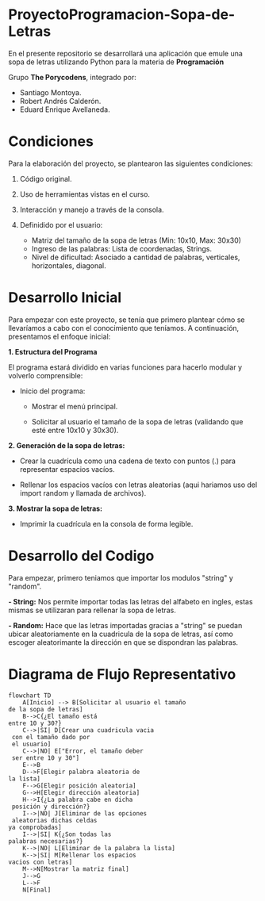 # ProyectoProgramacion-Sopa-de-Letras
En el presente repositorio se desarrollará una aplicación que emule una sopa de letras utilizando Python para la materia de **Programación**

Grupo **The Porycodens**, integrado por:
- Santiago Montoya.
- Robert Andrés Calderón.
- Eduard Enrique Avellaneda.

# **Condiciones**

Para la elaboración del proyecto, se plantearon las siguientes condiciones:

1. Código original.
   
2. Uso de herramientas vistas en el curso.
   
3. Interacción y manejo a través de la consola.
   
4. Definidido por el usuario:
     - Matriz del tamaño de la sopa de letras (Min: 10x10, Max: 30x30)
     - Ingreso de las palabras: Lista de coordenadas, Strings.
     - Nivel de dificultad: Asociado a cantidad de palabras, verticales, horizontales, diagonal.


# **Desarrollo Inicial**

Para empezar con este proyecto, se tenía que primero plantear cómo se llevaríamos a cabo con el conocimiento que teníamos. A continuación, presentamos el enfoque inicial:

**1. Estructura del Programa**

El programa estará dividido en varias funciones para hacerlo modular y volverlo comprensible:

- Inicio del programa:

  - Mostrar el menú principal.

  - Solicitar al usuario el tamaño de la sopa de letras (validando que esté entre 10x10 y 30x30).

**2. Generación de la sopa de letras:**

  - Crear la cuadrícula como una cadena de texto con puntos (.) para representar espacios vacíos.

  - Rellenar los espacios vacíos con letras aleatorias (aqui hariamos uso del import random y llamada de archivos).

**3. Mostrar la sopa de letras:**

- Imprimir la cuadrícula en la consola de forma legible.

# **Desarrollo del Codigo**

Para empezar, primero teniamos que importar los modulos "string" y "random".

**- String:** Nos permite importar todas las letras del alfabeto en ingles, estas mismas se utilizaran para rellenar la sopa de letras.

**- Random:** Hace que las letras importadas gracias a "string" se puedan ubicar aleatoriamente en la cuadricula de la sopa de letras, así como escoger aleatorimante la dirección en que se dispondran las palabras.

# **Diagrama de Flujo Representativo**

```mermaid
flowchart TD
    A[Inicio] --> B[Solicitar al usuario el tamaño
de la sopa de letras]
    B-->C{¿El tamaño está
entre 10 y 30?}
    C-->|SI| D[Crear una cuadricula vacia
 con el tamaño dado por
 el usuario]
    C-->|NO| E["Error, el tamaño deber
 ser entre 10 y 30"]
    E-->B
    D-->F[Elegir palabra aleatoria de
la lista]
    F-->G[Elegir posición aleatoria]
    G-->H[Elegir dirección aleatoria]
    H-->I{¿La palabra cabe en dicha
 posición y dirección?}
    I-->|NO| J[Eliminar de las opciones
 aleatorias dichas celdas
ya comprobadas]
    I-->|SI| K{¿Son todas las
palabras necesarias?}
    K-->|NO| L[Eliminar de la palabra la lista]
    K-->|SI| M[Rellenar los espacios
vacios con letras]
    M-->N[Mostrar la matriz final]
    J-->G
    L-->F
    N[Final]
    
```



